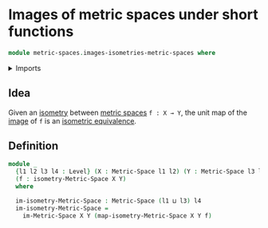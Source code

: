 # Images of metric spaces under short functions

```agda
module metric-spaces.images-isometries-metric-spaces where
```

<details><summary>Imports</summary>

```agda
open import foundation.dependent-pair-types
open import foundation.images
open import foundation.universe-levels

open import metric-spaces.functions-metric-spaces
open import metric-spaces.images-metric-spaces
open import metric-spaces.metric-spaces
open import metric-spaces.equality-of-metric-spaces
open import metric-spaces.isometries-metric-spaces
```

</details>

## Idea

Given an [isometry](metric-spaces.isometries-metric-spaces.md) between
[metric spaces](metric-spaces.metric-spaces.md) `f : X → Y`, the unit map of the
[image](metric-spaces.images-metric-spaces.md) of `f` is an
[isometric equivalence](metric-spaces.equality-of-metric-spaces.md).

## Definition

```agda
module _
  {l1 l2 l3 l4 : Level} (X : Metric-Space l1 l2) (Y : Metric-Space l3 l4)
  (f : isometry-Metric-Space X Y)
  where

  im-isometry-Metric-Space : Metric-Space (l1 ⊔ l3) l4
  im-isometry-Metric-Space =
    im-Metric-Space X Y (map-isometry-Metric-Space X Y f)


```
